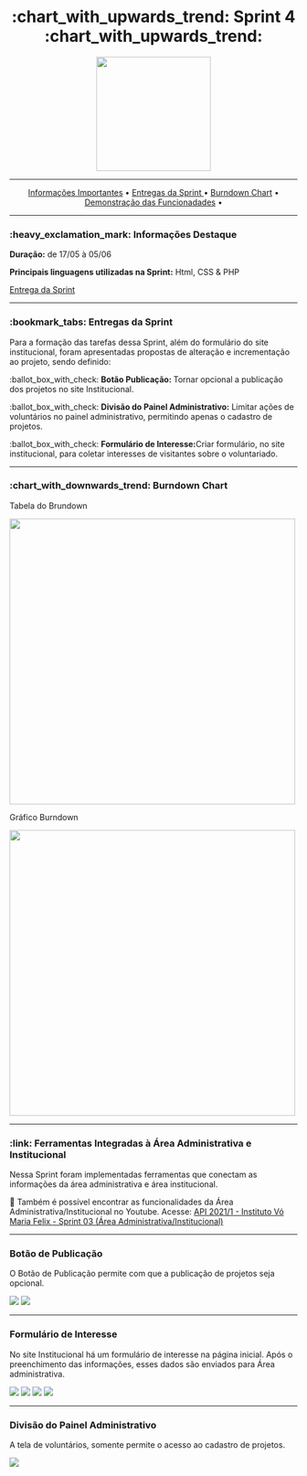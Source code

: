 <h1 align="center">:chart_with_upwards_trend: Sprint 4 :chart_with_upwards_trend:</h1>
<p align="center">
  <img src="https://github.com/UniversalDevs/Projeto_API/blob/main/Sprint4/Sprint4.PNG" width="200"/>
</p>
<hr>
<p align="center">
  <a href ="https://github.com/UniversalDevs/Projeto_API/tree/main/Sprint3#heavy_exclamation_mark-informa%C3%A7%C3%B5es-destaque"> Informações Importantes</a>  • 
  <a href ="https://github.com/UniversalDevs/Projeto_API/tree/main/Sprint3#bookmark_tabs-entregas-da-sprint">Entregas da Sprint </a>  •
  <a href ="https://github.com/UniversalDevs/Projeto_API/tree/main/Sprint3#chart_with_downwards_trend-burndown-chart-"> Burndown Chart</a>  • 
  <a href ="https://github.com/UniversalDevs/Projeto_API/tree/main/Sprint3#link-ferramentas-integradas-%C3%A0-%C3%A1rea-administrativa-e-institucional"> Demonstração das Funcionadades</a>  • 
</p>
<hr>

<h3>:heavy_exclamation_mark: Informações Destaque</h3>
<p><strong> Duração:</strong> de 17/05 à 05/06</p>
<p><strong> Principais linguagens utilizadas na Sprint:</strong> Html, CSS & PHP</p>
<p><a href="https://github.com/UniversalDevs/Projeto_API/tree/main/backend">Entrega da Sprint</a></p>
<hr>
<h3>:bookmark_tabs: Entregas da Sprint</h3>
<p>Para a formação das tarefas dessa Sprint, além do formulário do site institucional, foram apresentadas propostas de alteração e incrementação ao projeto, sendo definido:</p>
<p>:ballot_box_with_check: <strong>Botão Publicação: </strong> Tornar opcional a publicação dos projetos no site Institucional.</p>
<p>:ballot_box_with_check: <strong>Divisão do Painel Administrativo:</strong> Limitar ações de voluntários no painel administrativo, permitindo apenas o cadastro de projetos.</p>
<p>:ballot_box_with_check: <strong>Formulário de Interesse:</strong>Criar formulário, no site institucional, para coletar interesses de visitantes sobre o voluntariado.</p>

<hr>

<h3>:chart_with_downwards_trend: Burndown Chart </h3>

<p>Tabela do Brundown</p>
<img src="https://github.com/UniversalDevs/Projeto_API/blob/main/Documentos/Sprint4/TabeladoBurndownSprint4.PNG" width="500"/>
<p>Gráfico Burndown</p>
<img src="https://github.com/UniversalDevs/Projeto_API/blob/main/Documentos/Sprint4/GraficodoBurndownSprint4.PNG" width="500"/>
<hr>


<h3>:link: Ferramentas Integradas à Área Administrativa e Institucional</h3>
<p> Nessa Sprint foram implementadas ferramentas que conectam as informações da área administrativa e área institucional.</p>
<p>🎥 Também é possível encontrar as funcionalidades da Área Administrativa/Institucional no Youtube. Acesse: <a href="https://youtu.be/HwMZSNTNxtA"> API 2021/1 - Instituto Vó Maria Felix - Sprint 03 (Área Administrativa/Institucional)</a></p>

<hr>
<h3>Botão de Publicação</h3>
<p> O Botão de Publicação permite com que a publicação de projetos seja opcional.</p>
<img src="https://github.com/UniversalDevs/Projeto_API/blob/main/Gifs/BotaoPublicacaoParte1.gif"/>
<img src="https://github.com/UniversalDevs/Projeto_API/blob/main/Gifs/BotaoPublicacaoParte2.gif"/>


<hr>
<h3>Formulário de Interesse</h3>
<p>No site Institucional há um formulário de interesse na página inicial. Após o preenchimento das informações, esses dados são enviados para Área administrativa.</p>
<img src="https://github.com/UniversalDevs/Projeto_API/blob/main/Gifs/FormularioParte1.gif"/>
<img src="https://github.com/UniversalDevs/Projeto_API/blob/main/Gifs/FormularioParte2.gif"/>
<img src="https://github.com/UniversalDevs/Projeto_API/blob/main/Gifs/FormularioParte3.gif"/>
<img src="https://github.com/UniversalDevs/Projeto_API/blob/main/Gifs/FormularioParte4.gif"/>
<hr>

<h3>Divisão do Painel Administrativo</h3>
<p>A tela de voluntários, somente permite o acesso ao cadastro de projetos.<p>
<img src="https://github.com/UniversalDevs/Projeto_API/blob/main/Gifs/TelaVoluntarios.jpeg"/>

